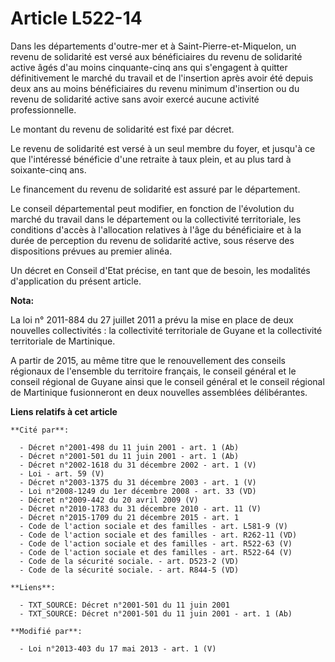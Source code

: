 # Article L522-14

Dans les départements d'outre-mer et à Saint-Pierre-et-Miquelon, un revenu de solidarité est versé aux bénéficiaires du
revenu de solidarité active âgés d'au moins cinquante-cinq ans qui s'engagent à quitter définitivement le marché du travail
et de l'insertion après avoir été depuis deux ans au moins bénéficiaires du revenu minimum d'insertion ou du revenu de
solidarité active sans avoir exercé aucune activité professionnelle.

Le montant du revenu de solidarité est fixé par décret.

Le revenu de solidarité est versé à un seul membre du foyer, et jusqu'à ce que l'intéressé bénéficie d'une retraite à taux
plein, et au plus tard à soixante-cinq ans.

Le financement du revenu de solidarité est assuré par le département.

Le conseil départemental peut modifier, en fonction de l'évolution du marché du travail dans le département ou la
collectivité territoriale, les conditions d'accès à l'allocation relatives à l'âge du bénéficiaire et à la durée de
perception du revenu de solidarité active, sous réserve des dispositions prévues au premier alinéa.

Un décret en Conseil d'Etat précise, en tant que de besoin, les modalités d'application du présent article.

**Nota:**

La loi n° 2011-884 du 27 juillet 2011 a prévu la mise en place de deux nouvelles collectivités : la collectivité territoriale
de Guyane et la collectivité territoriale de Martinique.

A partir de 2015, au même titre que le renouvellement des conseils régionaux de l'ensemble du territoire français, le conseil
général et le conseil régional de Guyane ainsi que le conseil général et le conseil régional de Martinique fusionneront en
deux nouvelles assemblées délibérantes.

**Liens relatifs à cet article**

	**Cité par**:

	  - Décret n°2001-498 du 11 juin 2001 - art. 1 (Ab)
	  - Décret n°2001-501 du 11 juin 2001 - art. 1 (Ab)
	  - Décret n°2002-1618 du 31 décembre 2002 - art. 1 (V)
	  - Loi - art. 59 (V)
	  - Décret n°2003-1375 du 31 décembre 2003 - art. 1 (V)
	  - Loi n°2008-1249 du 1er décembre 2008 - art. 33 (VD)
	  - Décret n°2009-442 du 20 avril 2009 (V)
	  - Décret n°2010-1783 du 31 décembre 2010 - art. 11 (V)
	  - Décret n°2015-1709 du 21 décembre 2015 - art. 1
	  - Code de l'action sociale et des familles - art. L581-9 (V)
	  - Code de l'action sociale et des familles - art. R262-11 (VD)
	  - Code de l'action sociale et des familles - art. R522-63 (V)
	  - Code de l'action sociale et des familles - art. R522-64 (V)
	  - Code de la sécurité sociale. - art. D523-2 (VD)
	  - Code de la sécurité sociale. - art. R844-5 (VD)

	**Liens**:

	  - TXT_SOURCE: Décret n°2001-501 du 11 juin 2001
	  - TXT_SOURCE: Décret n°2001-501 du 11 juin 2001 - art. 1 (Ab)

	**Modifié par**:

	  - Loi n°2013-403 du 17 mai 2013 - art. 1 (V)
